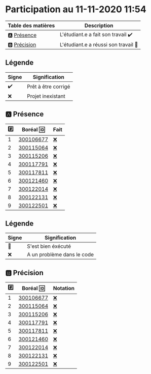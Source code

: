# Participation au 11-11-2020 11:54

| Table des matières            | Description                                             |
|-------------------------------|---------------------------------------------------------|
| :a: [Présence](#a-présence)   | L'étudiant.e a fait son travail    :heavy_check_mark:   |
| :b: [Précision](#b-précision) | L'étudiant.e a réussi son travail  :tada:               |

## Légende

| Signe              | Signification                 |
|--------------------|-------------------------------|
| :heavy_check_mark: | Prêt à être corrigé           |
| :x:                | Projet inexistant             |

## :a: Présence

|:hash:| Boréal :id:                | Fait               |
|------|----------------------------|--------------------|
| 1 | [300106677](../b300106677.py) | [:x:](Execution.md#etudiant-300106677) |
| 2 | [300115064](../b300115064.py) | [:x:](Execution.md#etudiant-300115064) |
| 3 | [300115206](../b300115206.py) | [:x:](Execution.md#etudiant-300115206) |
| 4 | [300117791](../b300117791.py) | [:x:](Execution.md#etudiant-300117791) |
| 5 | [300117811](../b300117811.py) | [:x:](Execution.md#etudiant-300117811) |
| 6 | [300121460](../b300121460.py) | [:x:](Execution.md#etudiant-300121460) |
| 7 | [300122014](../b300122014.py) | [:x:](Execution.md#etudiant-300122014) |
| 8 | [300122131](../b300122131.py) | [:x:](Execution.md#etudiant-300122131) |
| 9 | [300122501](../b300122501.py) | [:x:](Execution.md#etudiant-300122501) |

## Légende

| Signe              | Signification                 |
|--------------------|-------------------------------|
| :tada:             | S'est bien éxécuté            |
| :x:                | A un problème dans le code    |

## :b: Précision

|:hash:| Boréal :id:                |  Notation         |
|------|----------------------------|-------------------|
| 1 | [300106677](../b300106677.py) | [:x:](Execution.md#etudiant-300106677) |
| 2 | [300115064](../b300115064.py) | [:x:](Execution.md#etudiant-300115064) |
| 3 | [300115206](../b300115206.py) | [:x:](Execution.md#etudiant-300115206) |
| 4 | [300117791](../b300117791.py) | [:x:](Execution.md#etudiant-300117791) |
| 5 | [300117811](../b300117811.py) | [:x:](Execution.md#etudiant-300117811) |
| 6 | [300121460](../b300121460.py) | [:x:](Execution.md#etudiant-300121460) |
| 7 | [300122014](../b300122014.py) | [:x:](Execution.md#etudiant-300122014) |
| 8 | [300122131](../b300122131.py) | [:x:](Execution.md#etudiant-300122131) |
| 9 | [300122501](../b300122501.py) | [:x:](Execution.md#etudiant-300122501) |
